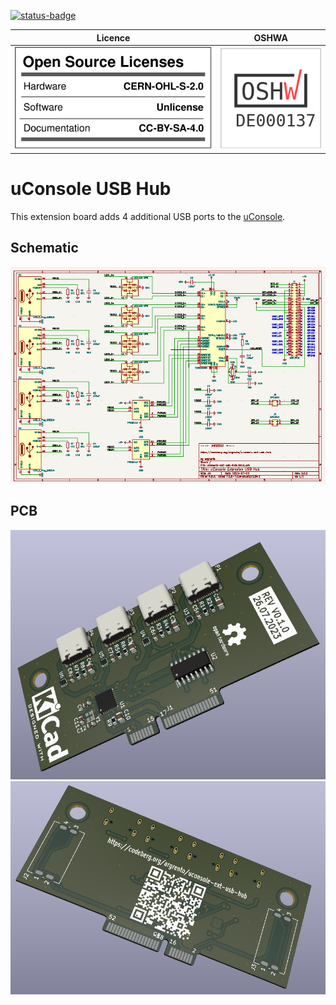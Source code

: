 [![status-badge](https://ci.codeberg.org/api/badges/12470/status.svg)](https://ci.codeberg.org/12470)

Licence | OSHWA
:-------------------------:|:-------------------------:
![](./img/oshw_facts.svg) | [![](./img/oshwa.png)](https://certification.oshwa.org/de000137.html)

# uConsole USB Hub

This extension board adds 4 additional USB ports to the [uConsole](https://www.clockworkpi.com/uconsole).

## Schematic

[![status-badge](img/schematic_low_res.png)](https://codeberg.org/argrento/uconsole-ext-usb-hub/releases)

## PCB

[![pcb-top](img/pcb_top.png)](https://codeberg.org/argrento/uconsole-ext-usb-hub/releases)
[![pcb-bottom](img/pcb_bottom.png)](https://codeberg.org/argrento/uconsole-ext-usb-hub/releases)
